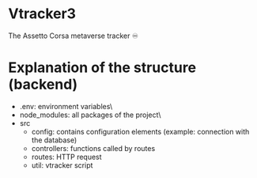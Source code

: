 # Vtracker3
The Assetto Corsa metaverse tracker ♾️

# Explanation of the structure (backend)
* .env: environment variables\
* node_modules: all packages of the project\
* src
    * config: contains configuration elements (example: connection with the database)
    * controllers: functions called by routes
    * routes: HTTP request
    * util: vtracker script

